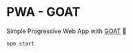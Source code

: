# PWA - GOAT

Simple Progressive Web App with [GOAT](http://github.com/justdheja/GOAT) :rocket:

```npm install
npm start
```